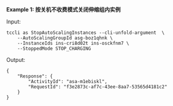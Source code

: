 **Example 1: 按关机不收费模式关闭伸缩组内实例**



Input: 

```
tccli as StopAutoScalingInstances --cli-unfold-argument  \
    --AutoScalingGroupId asg-boz1qhnk \
    --InstanceIds ins-cri8d02t ins-osckfnm7 \
    --StoppedMode STOP_CHARGING
```

Output: 
```
{
    "Response": {
        "ActivityId": "asa-m1ebiskl",
        "RequestId": "f3e2873c-af7c-43ee-8aa7-53565d4181c2"
    }
}
```

